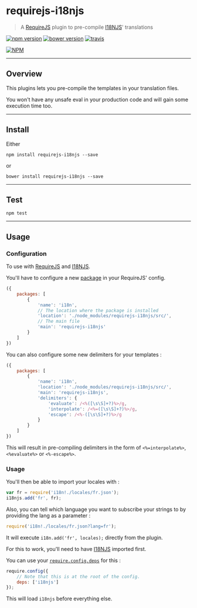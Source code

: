# requirejs-i18njs

> A [RequireJS](http://requirejs.org/) plugin to pre-compile [I18NJS](https://github.com/yoannmoinet/i18njs)' translations

[![npm version](https://img.shields.io/npm/v/requirejs-i18njs.svg?style=flat)](http://badge.fury.io/js/requirejs-i18njs)
[![bower version](https://img.shields.io/bower/v/requirejs-i18njs.svg?style=flat)](http://bower.io/search/?q=requirejs-i18njs)
[![travis](https://travis-ci.org/yoannmoinet/requirejs-i18njs.svg)](https://travis-ci.org/yoannmoinet/requirejs-i18njs)

[![NPM](https://nodei.co/npm-dl/requirejs-i18njs.png?months=1)](https://npmjs.org/package/requirejs-i18njs)

----

## Overview

This plugins lets you pre-compile the templates in your translation files.

You won't have any unsafe eval in your production code and will gain some execution time too.

----

## Install
Either

```node
npm install requirejs-i18njs --save
```
or

```node
bower install requirejs-i18njs --save
```

----

## Test

```node
npm test
```

----

## Usage
### Configuration
To use with [RequireJS](http://requirejs.org/) and [I18NJS](https://github.com/yoannmoinet/i18njs).

You'll have to configure a new [package](http://requirejs.org/docs/api.html#config-packages) in your RequireJS' config.

```javascript
({
    packages: [
        {
            'name': 'i18n',
            // The location where the package is installed
            'location': './node_modules/requirejs-i18njs/src/',
            // The main file
            'main': 'requirejs-i18njs'
        }
    ]
})
```

You can also configure some new delimiters for your templates :

```javascript
({
    packages: [
        {
            'name': 'i18n',
            'location': './node_modules/requirejs-i18njs/src/',
            'main': 'requirejs-i18njs',
            'delimiters': {
                'evaluate': /<%([\s\S]+?)%>/g,
                'interpolate': /<%=([\s\S]+?)%>/g,
                'escape': /<%-([\s\S]+?)%>/g
            }
        }
    ]
})
```
This will result in pre-compiling delimiters in the form of `<%=interpolate%>`, `<%evaluate%>` or `<%-escape%>`.

### Usage
You'll then be able to import your locales with :

```javascript
var fr = require('i18n!./locales/fr.json');
i18njs.add('fr', fr);
```

Also, you can tell which language you want to subscribe your strings to by providing the lang as a parameter :

```javascript
require('i18n!./locales/fr.json?lang=fr');
```
It will execute `i18n.add('fr', locales);` directly from the plugin.

For this to work, you'll need to have [I18NJS](https://github.com/yoannmoinet/i18njs) imported first.

You can use your [`require.config.deps`](http://requirejs.org/docs/api.html#config-deps) for this :
```javascript
require.config({
    // Note that this is at the root of the config.
    deps: ['i18njs']
});
```
This will load `i18njs` before everything else.
